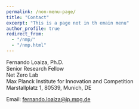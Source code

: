 ```yaml
---
permalink: /non-menu-page/
title: "Contact"
excerpt: "This is a page not in th emain menu"
author_profile: true
redirect_from: 
  - "/nmp/"
  - "/nmp.html"
---
```




Fernando Loaiza, Ph.D. <br/>
Senior Research Fellow   <br/>
Net Zero Lab <br/>
Max Planck Institute for Innovation and Competition <br/>
Marstallplatz 1, 80539, Munich, DE <br/>



Email: [fernando.loaiza@ip.mpg.de](mailto:fernando.loaiza@ip.mpg.de)


